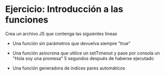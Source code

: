 # Ejercicio: Introducción a las funciones
Crea un archivo JS que contenga las siguientes líneas

- Una función sin parámetros que devuelva siempre "true"

- Una función asíncrona que utilice un setTimeout y pase por consola un "Hola soy una promesa" 5 segundos después de haberse ejecutado

- Una función generadora de índices pares automáticos
